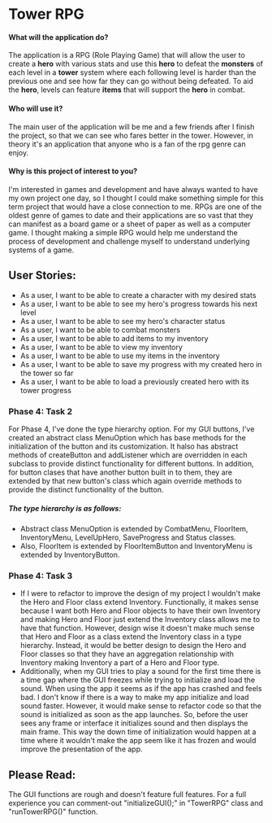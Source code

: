 # Tower RPG

#### What will the application do?
The application is a RPG (Role Playing Game) that will allow the user to create a **hero** with various stats and use this **hero** to defeat the **monsters** of each level in a **tower** system where each following level is harder than the previous one and see how far they can go without being defeated. To aid the **hero**, levels can feature **items** that will support the **hero** in combat.
#### Who will use it?
The main user of the application will be me and a few friends after I finish the project, so that we can see who fares better in the tower. However, in theory it's an application that anyone who is a fan of the rpg genre can enjoy.
#### Why is this project of interest to you?
I'm interested in games and development and have always wanted to have my own project one day, so I thought I could make something simple for this term project that would have a close connection to me. RPGs are one of the oldest genre of games to date and their applications are so vast that they can manifest as a board game or a sheet of paper as well as a computer game. I thought making a simple RPG would help me understand the process of development and challenge myself to understand underlying systems of a game.

## User Stories:
- As a user, I want to be able to create a character with my desired stats
- As a user, I want to be able to see my hero's progress towards his next level
- As a user, I want to be able to see my hero's character status
- As a user, I want to be able to combat monsters
- As a user, I want to be able to add items to my inventory
- As a user, I want to be able to view my inventory
- As a user, I want to be able to use my items in the inventory
- As a user, I want to be able to save my progress with my created hero in the tower so far
- As a user, I want to be able to load a previously created hero with its tower progress

### Phase 4: Task 2
For Phase 4, I've done the type hierarchy option. For my GUI buttons, I've created an abstract class MenuOption which has base methods for the initialization of the button and its customization. It halso has abstract methods of createButton and addListener which are overridden in each subclass to provide distinct functionality for different buttons. In addition, for button clases that have another button built in to them, they are extended by that new button's class which again override methods to provide the distinct functionality of the button.
##### The type hierarchy is as follows:
- Abstract class MenuOption is extended by CombatMenu, FloorItem, InventoryMenu, LevelUpHero, SaveProgress and Status classes.
- Also, FloorItem is extended by FloorItemButton and InventoryMenu is extended by InventoryButton.
### Phase 4: Task 3
- If I were to refactor to improve the design of my project I wouldn't make the Hero and Floor class extend Inventory.
Functionally, it makes sense because I want both Hero and Floor objects to have their own Inventory and making Hero and Floor just extend the Inventory class allows me to have that function.
However, design wise it doesn't make much sense that Hero and Floor as a class extend the Inventory class in a type hierarchy. Instead, it would be better design to design the Hero and Floor classes so that they have an aggregation relationship with Inventory making Inventory a part of a Hero and Floor type.
- Additionally, when my GUI tries to play a sound for the first time there is a time gap where the GUI freezes while trying to initialize and load the sound. When using the app it seems as if the app has crashed and feels bad. I don't know if there is a way to make my app initialize and load sound faster. However, it would make sense to refactor code so that the sound is initialized as soon as the app launches. So, before the user sees any frame or interface it initializes sound and then displays the main frame. This way the down time of initialization would happen at a time where it wouldn't make the app seem like it has frozen and would improve the presentation of the app.
## Please Read:
The GUI functions are rough and doesn't feature full features. For a full experience you can comment-out "initializeGUI();" in "TowerRPG" class and "runTowerRPG()" function.